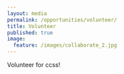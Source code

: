 ```yaml
---
layout: media
permalink: /opportunities/volunteer/
title: Volunteer
published: true
image:
  feature: /images/collaborate_2.jpg
---
```


Volunteer for ccss!
